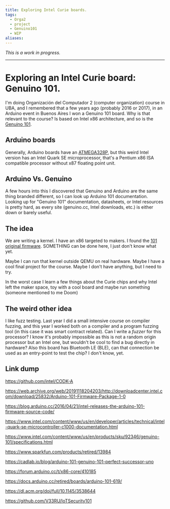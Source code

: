 ```yaml
---
title: Exploring Intel Curie boards.
tags:
  - Orga2
  - project
  - Genuino101
  - WIP
aliases:
---
```

*This is a work in progress.*

-----------------------

# Exploring an Intel Curie board: Genuino 101.

I'm doing Organización del Computador 2 (computer organization) course in UBA, and I remembered that a few years ago (probably 2016 or 2017), in an Arduino event in Buenos Aires I won a Genuino 101 board. Why is that relevant to the course? Is based on Intel x86 architecture, and so is the [Genuino 101](https://www.intel.com/content/www/us/en/products/sku/92346/genuino-101/specifications.html). 

## Arduino boards

Generally, Arduino boards have an [ATMEGA328P](https://www.microchip.com/en-us/product/atmega328p), but this weird Intel version has an Intel Quark SE microprocessor, that's a Pentium x86 ISA compatible processor without x87 floating point unit. 

## Arduino Vs. Genuino

A few hours into this I discovered that Genuino and Arduino are the same thing branded different, so I can look up Arduino 101 documentation. Looking up for "Genuino 101" documentation, datasheets, or Intel resources is pretty hard, as every site (genuino.cc, Intel downloads, etc.) is either down or barely useful. 

## The idea

We are writing a kernel. I have an x86 targeted to makers. I found the [101 original firmware](https://web.archive.org/web/20191118204203/http://downloadcenter.intel.com/download/25832/Arduino-101-Firmware-Package-1-0). SOMETHING can be done here, I just don't know what yet. 

Maybe I can run that kernel outside QEMU on real hardware. Maybe I have a cool final project for the course. Maybe I don't have anything, but I need to try.

In the worst case I learn a few things about the Curie chips and why Intel left the maker space, toy with a cool board and maybe run something (someone mentioned to me Doom)


## The weird other idea

I like fuzz testing. Last year I did a small intensive course on compiler fuzzing, and this year I worked both on a compiler and a program fuzzing tool (in this case it was smart contract related). Can I write a *fuzzer* for this processor? I know it's probably impossible as this is not a random origin processor but an Intel one, but wouldn't be cool to find a bug directly in hardware? Also this board has Bluetooth LE (BLE), can that connection be used as an entry-point to test the chip? I don't know, yet. 

## Link dump

https://github.com/intel/CODK-A

https://web.archive.org/web/20191118204203/http://downloadcenter.intel.com/download/25832/Arduino-101-Firmware-Package-1-0

https://blog.arduino.cc/2016/04/21/intel-releases-the-arduino-101-firmware-source-code/

https://www.intel.com/content/www/us/en/developer/articles/technical/intel-quark-se-microcontroller-c1000-documentation.html

https://www.intel.com/content/www/us/en/products/sku/92346/genuino-101/specifications.html

https://www.sparkfun.com/products/retired/13984

https://cadlab.io/blog/arduino-101-genuino-101-perfect-successor-uno

https://forum.arduino.cc/t/x86-core/410185

https://docs.arduino.cc/retired/boards/arduino-101-619/

https://dl.acm.org/doi/full/10.1145/3538644

https://github.com/V33RU/IoTSecurity101